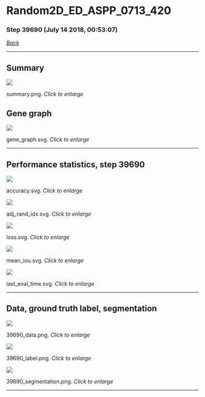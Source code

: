 # Random2D_ED_ASPP_0713_420

### Step 39690 (July 14 2018, 00:53:07)

[_Back_](..)

---

## Summary

<div class="images"><a href="media/summary.png"><img  src="media/summary.png" align="center"></a><p>summary.png. <i>Click to enlarge</i></p></div>

## Gene graph

<div class="images"><a href="media/gene_graph.svg"><img  src="media/gene_graph.svg" align="center"></a><p>gene_graph.svg. <i>Click to enlarge</i></p></div>

---

## Performance statistics, step 39690

<div class="images"><a href="media/accuracy.svg"><img class="mini" src="media/accuracy.svg" align="center"></a><p>accuracy.svg. <i>Click to enlarge</i></p></div>
<div class="images"><a href="media/adj_rand_idx.svg"><img class="mini" src="media/adj_rand_idx.svg" align="center"></a><p>adj_rand_idx.svg. <i>Click to enlarge</i></p></div>
<div class="images"><a href="media/loss.svg"><img class="mini" src="media/loss.svg" align="center"></a><p>loss.svg. <i>Click to enlarge</i></p></div>
<div class="images"><a href="media/mean_iou.svg"><img class="mini" src="media/mean_iou.svg" align="center"></a><p>mean_iou.svg. <i>Click to enlarge</i></p></div>
<div class="images"><a href="media/last_eval_time.svg"><img class="mini" src="media/last_eval_time.svg" align="center"></a><p>last_eval_time.svg. <i>Click to enlarge</i></p></div>

---

## Data, ground truth label, segmentation

<div class="images"><a href="media/39690_data.png"><img class="mini" src="media/39690_data.png" align="center"></a><p>39690_data.png. <i>Click to enlarge</i></p></div>
<div class="images"><a href="media/39690_label.png"><img class="mini" src="media/39690_label.png" align="center"></a><p>39690_label.png. <i>Click to enlarge</i></p></div>
<div class="images"><a href="media/39690_segmentation.png"><img class="mini" src="media/39690_segmentation.png" align="center"></a><p>39690_segmentation.png. <i>Click to enlarge</i></p></div>

---


